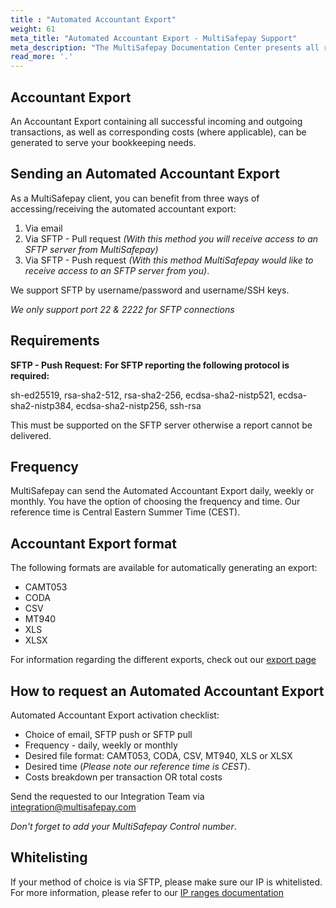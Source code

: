 ```yaml
---
title : "Automated Accountant Export"
weight: 61
meta_title: "Automated Accountant Export - MultiSafepay Support"
meta_description: "The MultiSafepay Documentation Center presents all relevant information about our Plugins and API. You can also find support pages for Payment Methods, Tools and General Questions as well as the contact details of our Support and Integration Teams."
read_more: '.'
---
```


## Accountant Export
An Accountant Export containing all successful incoming and outgoing transactions, as well as corresponding costs (where applicable), can be generated to serve your bookkeeping needs. 

## Sending an Automated Accountant Export
As a MultiSafepay client, you can benefit from three ways of accessing/receiving the automated accountant export:

1. Via email
2. Via SFTP - Pull request _(With this method you will receive access to an SFTP server from MultiSafepay)_
3. Via SFTP - Push request _(With this method MultiSafepay would like to receive access to an SFTP server from you)_.

We support SFTP by username/password and username/SSH keys.

_We only support port 22 & 2222 for SFTP connections_


## Requirements

__SFTP - Push Request: For SFTP reporting the following protocol is required:__

sh-ed25519,
rsa-sha2-512,
rsa-sha2-256,
ecdsa-sha2-nistp521,
ecdsa-sha2-nistp384,
ecdsa-sha2-nistp256,
ssh-rsa

This must be supported on the SFTP server otherwise a report cannot be delivered.

## Frequency
MultiSafepay can send the Automated Accountant Export daily, weekly or monthly.  You have the option of choosing the frequency and time. Our reference time is Central Eastern Summer Time (CEST).

## Accountant Export format
The following formats are available for automatically generating an export:

* CAMT053
* CODA
* CSV
* MT940
* XLS
* XLSX

For information regarding the different exports, check out our [export page](https://docs.multisafepay.com/tools/reports/accountant-report-export/)   

## How to request an Automated Accountant Export

Automated Accountant Export activation checklist:

* Choice of email, SFTP push or SFTP pull            
* Frequency - daily, weekly or monthly
* Desired file format: CAMT053, CODA, CSV, MT940, XLS or XLSX
* Desired time (_Please note our reference time is CEST_).
* Costs breakdown per transaction OR total costs 


Send the requested to our Integration Team via <integration@multisafepay.com> 

_Don't forget to add your MultiSafepay Control number_.

## Whitelisting

If your method of choice is via SFTP, please make sure our IP is whitelisted. For more information, please refer to our [IP ranges documentation](/faq/general/ip-ranges/)

